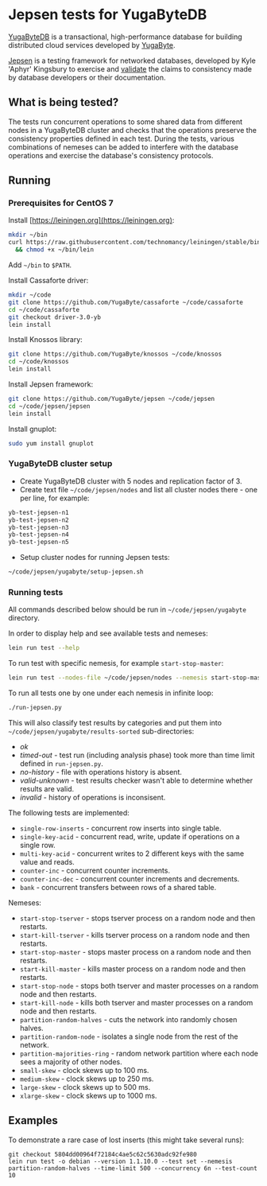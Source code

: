 # Jepsen tests for YugaByteDB

[YugaByteDB](https://github.com/YugaByte/yugabyte-db) is a transactional, high-performance database for building distributed cloud services developed by [YugaByte](http://www.yugabyte.com).

[Jepsen](https://github.com/aphyr/jepsen) is a testing framework for networked
databases, developed by Kyle 'Aphyr' Kingsbury to exercise and
[validate](https://jepsen.io) the claims to consistency made by database
developers or their documentation.

## What is being tested?

The tests run concurrent operations to some shared data from different nodes in a YugaByteDB cluster and checks that
the operations preserve the consistency properties defined in each test. During the tests, various combinations of
nemeses can be added to interfere with the database operations and exercise the database's consistency protocols.

## Running

### Prerequisites for CentOS 7

Install [https://leiningen.org](https://leiningen.org):
```bash
mkdir ~/bin
curl https://raw.githubusercontent.com/technomancy/leiningen/stable/bin/lein -o /home/centos/bin/lein \
  && chmod +x ~/bin/lein
```

Add `~/bin` to `$PATH`. 

Install Cassaforte driver:
```bash
mkdir ~/code
git clone https://github.com/YugaByte/cassaforte ~/code/cassaforte
cd ~/code/cassaforte
git checkout driver-3.0-yb
lein install
```
Install Knossos library:
```bash
git clone https://github.com/YugaByte/knossos ~/code/knossos
cd ~/code/knossos
lein install
```
Install Jepsen framework:
```bash
git clone https://github.com/YugaByte/jepsen ~/code/jepsen
cd ~/code/jepsen/jepsen
lein install
```
Install gnuplot:
```bash
sudo yum install gnuplot
```

### YugaByteDB cluster setup

- Create YugaByteDB cluster with 5 nodes and replication factor of 3.
- Create text file `~/code/jepsen/nodes` and list all cluster nodes there - one per line, for example:
```bash
yb-test-jepsen-n1
yb-test-jepsen-n2
yb-test-jepsen-n3
yb-test-jepsen-n4
yb-test-jepsen-n5
```
- Setup cluster nodes for running Jepsen tests:
```bash
~/code/jepsen/yugabyte/setup-jepsen.sh
```

### Running tests

All commands described below should be run in `~/code/jepsen/yugabyte` directory.

In order to display help and see available tests and nemeses:
```bash
lein run test --help
```

To run test with specific nemesis, for example `start-stop-master`:
```bash
lein run test --nodes-file ~/code/jepsen/nodes --nemesis start-stop-master
```

To run all tests one by one under each nemesis in infinite loop:
```bash
./run-jepsen.py
```

This will also classify test results by categories and put them into `~/code/jepsen/yugabyte/results-sorted` 
sub-directories:
- *ok*
- *timed-out* - test run (including analysis phase) took more than time limit defined in `run-jepsen.py`.
- *no-history* - file with operations history is absent.
- *valid-unknown* - test results checker wasn't able to determine whether results are valid. 
- *invalid* - history of operations is inconsisent.

The following tests are implemented:

- `single-row-inserts` - concurrent row inserts into single table.
- `single-key-acid` - concurrent read, write, update if operations on a single row.
- `multi-key-acid` - concurrent writes to 2 different keys with the same value and reads.
- `counter-inc` - concurrent counter increments.
- `counter-inc-dec` - concurrent counter increments and decrements.
- `bank` - concurrent transfers between rows of a shared table.

Nemeses:

- `start-stop-tserver` - stops tserver process on a random node and then restarts.
- `start-kill-tserver` - kills tserver process on a random node and then restarts.
- `start-stop-master` - stops master process on a random node and then restarts.
- `start-kill-master` - kills master process on a random node and then restarts.
- `start-stop-node` - stops both tserver and master processes on a random node and then restarts.
- `start-kill-node` - kills both tserver and master processes on a random node and then restarts.
- `partition-random-halves` - cuts the network into randomly chosen halves.
- `partition-random-node` - isolates a single node from the rest of the network.
- `partition-majorities-ring` - random network partition where each node sees a majority of other nodes.
- `small-skew` - clock skews up to 100 ms.
- `medium-skew` - clock skews up to 250 ms.
- `large-skew` - clock skews up to 500 ms.
- `xlarge-skew` - clock skews up to 1000 ms.

## Examples

To demonstrate a rare case of lost inserts (this might take several runs):

```
git checkout 5804dd00964f72184c4ae5c62c5630adc92fe980
lein run test -o debian --version 1.1.10.0 --test set --nemesis partition-random-halves --time-limit 500 --concurrency 6n --test-count 10
```
